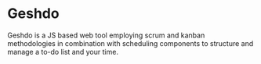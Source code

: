 # Geshdo
Geshdo is a JS based web tool employing scrum and kanban methodologies in combination with scheduling components to structure and manage a to-do list and your time.
